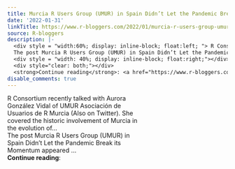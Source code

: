 ```yaml
---
title: Murcia R Users Group (UMUR) in Spain Didn’t Let the Pandemic Break its Momentum
date: '2022-01-31'
linkTitle: https://www.r-bloggers.com/2022/01/murcia-r-users-group-umur-in-spain-didnt-let-the-pandemic-break-its-momentum/
source: R-bloggers
description: |-
  <div style = "width:60%; display: inline-block; float:left; "> R Consortium recently talked with Aurora González Vidal of UMUR Asociación de Usuarios de R Murcia (Also on Twitter). She covered the historic involvement of Murcia in the evolution of...<br />
  The post Murcia R Users Group (UMUR) in Spain Didn’t Let the Pandemic Break its Momentum appeared ...</div>
  <div style = "width: 40%; display: inline-block; float:right;"></div>
  <div style="clear: both;"></div>
  <strong>Continue reading</strong>: <a href="https://www.r-bloggers.com/2022/01/murcia-r-users-group-umur-in-spain-didnt-let-the-pandemi ...
disable_comments: true
---
```

<div style = "width:60%; display: inline-block; float:left; "> R Consortium recently talked with Aurora González Vidal of UMUR Asociación de Usuarios de R Murcia (Also on Twitter). She covered the historic involvement of Murcia in the evolution of...<br />
The post Murcia R Users Group (UMUR) in Spain Didn’t Let the Pandemic Break its Momentum appeared ...</div>
<div style = "width: 40%; display: inline-block; float:right;"></div>
<div style="clear: both;"></div>
<strong>Continue reading</strong>: <a href="https://www.r-bloggers.com/2022/01/murcia-r-users-group-umur-in-spain-didnt-let-the-pandemi ...